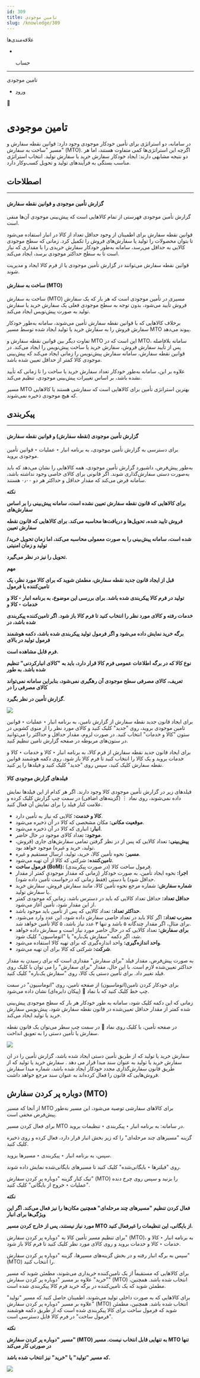 ```yaml
---
id: 309
title: تامین موجودی
slug: /knowledge/309
---
```


 
  علاقه‌مندی‌ها
* [​](./309)

  حساب

---

 

تامین موجودی

- [ورود](/web/login?redirect=/knowledge/article/309)

 

📖

# تامین موجودی

در سامانه، دو استراتژی برای تأمین خودکار موجودی وجود دارد: قوانین نقطه سفارش و مسیر "ساخت به سفارش" (MTO). اگرچه این استراتژی‌ها کمی متفاوت هستند، اما هر دو نتیجه مشابهی دارند: ایجاد خودکار سفارش خرید یا سفارش تولید. انتخاب استراتژی مناسب بستگی به فرآیندهای تولید و تحویل کسب‌وکار دارد.

## **اصطلاحات**

---

#### **گزارش تأمین موجودی و قوانین نقطه سفارش**

گزارش تأمین موجودی فهرستی از تمام کالاهایی است که پیش‌بینی موجودی آن‌ها منفی است.

قوانین نقطه سفارش برای اطمینان از وجود حداقل تعداد از کالا در انبار استفاده می‌شود تا بتوان محصولات را تولید یا سفارش‌های فروش را تکمیل کرد. زمانی که سطح موجودی کالایی به حداقل می‌رسد، سامانه به‌طور خودکار سفارش خریدی را با مقداری که نیاز است تا به سطح حداکثر موجودی برسد، ایجاد می‌کند.

قوانین نقطه سفارش می‌توانند در گزارش تأمین موجودی یا از فرم کالا ایجاد و مدیریت شوند.

#### **ساخت به سفارش (MTO)**

ساخت به سفارش (MTO) مسیری در تأمین موجودی است که هر بار که یک سفارش فروش تأیید می‌شود، بدون توجه به سطح موجودی فعلی یک سفارش خرید یا سفارش تولید به صورت پیش‌نویس ایجاد می‌کند.

برخلاف کالاهایی که با قوانین نقطه سفارش تأمین می‌شوند، سامانه به‌طور خودکار سفارش فروش را به سفارش خرید یا تولید ایجاد شده توسط مسیر MTO پیوند می‌دهد.

تفاوت دیگر بین قوانین نقطه سفارش و MTO این است که در MTO، سامانه بلافاصله پس از تأیید سفارش فروش، سفارش خرید یا ساخت پیش‌نویس را ایجاد می‌کند. در قوانین نقطه سفارش، سامانه سفارش پیش‌نویس را زمانی ایجاد می‌کند که پیش‌بینی موجودی کالا کمتر از حداقل تعیین شده باشد.

علاوه بر این، سامانه به‌طور خودکار تعداد سفارش خرید یا ساخت را تا زمانی که تأیید نشده باشد، بر اساس تغییرات پیش‌بینی موجودی، تنظیم می‌کند.

مسیر MTO بهترین استراتژی تأمین برای کالاهایی است که سفارشی هستند یا کالاهایی که هیچ موجودی ذخیره نمی‌شوند.

## **پیکربندی**

---

#### **گزارش تأمین موجودی (نقطه سفارش) و قوانین نقطه سفارش**

برای دسترسی به گزارش تأمین موجودی، به برنامه انبار ‣ عملیات ‣ قوانین تأمین موجودی بروید.

به‌طور پیش‌فرض، داشبورد گزارش تأمین موجودی، همه کالاهایی را نشان می‌دهد که باید به‌صورت دستی سفارش‌گذاری شوند. اگر قانونی برای کالای خاصی وجود نداشته باشد، سامانه فرض می‌کند که مقدار حداقل و حداکثر هر دو ۰٫۰۰ هستند.

**نکته**

**برای کالاهایی که قانون نقطه سفارش تعیین نشده است، سامانه پیش‌بینی را بر اساس سفارش‌های**

**فروش تایید شده، تحویل‌ها و دریافت‌ها محاسبه می‌کند. برای کالاهایی که قانون نقطه سفارش تعیین**

**شده است، سامانه پیش‌بینی را به صورت معمولی محاسبه می‌کند، اما زمان تحویل خرید/تولید و زمان امنیتی**

**تحویل را نیز در نظر می‌گیرد.**

**مهم**

**قبل از ایجاد قانون جدید نقطه سفارش، مطمئن شوید که برای کالا مورد نظر، یک تامین‌کننده یا فرمول**

**تولید در فرم کالا پیکربندی شده باشد. برای بررسی این موضوع، به برنامه انبار ‣ کالا و خدمات ‣ کالا و**

**خدمات رفته و کالای مورد نظر را انتخاب کنید تا فرم کالا باز شود. اگر تامین‌کننده پیکربندی شده باشد، در**

**برگه خرید نمایش داده می‌شود و اگر فرمول تولید پیکربندی شده باشد، دکمه هوشمند فرمول تولید در بالای**

**فرم قابل مشاهده است.**

**نوع کالا که در برگه اطلاعات عمومی فرم کالا قرار دارد، باید به "کالای انبارکردنی" تنظیم شده باشد. به طور**

**تعریف، کالای مصرفی سطح موجودی آن رهگیری نمی‌شود، بنابراین سامانه نمی‌تواند کالای مصرفی را در**

**گزارش تأمین در نظر بگیرد.**

![](https://odoofarsi.com/web/image/6349-c0e2a3b8/image.png?access_token=772ac332-ad8b-498b-a004-aee72961ffc2)

برای ایجاد قانون جدید نقطه سفارش از گزارش تامین، به برنامه انبار ‣ عملیات ‣ قوانین تامین موجودی بروید، روی "جدید" کلیک کنید و کالای مورد نظر را از منوی کشویی در ستون "کالا و خدمات" انتخاب کنید. در صورت لزوم، مقدار حداقل و حداکثر را می‌توانید در ستون‌های مربوطه در صفحه گزارش تامین تنظیم کنید.

برای ایجاد قانون جدید نقطه سفارش از فرم کالا، به برنامه انبار ‣ کالا و خدمات ‣ کالا و خدمات بروید و یک کالا را انتخاب کنید تا فرم کالا باز شود. روی دکمه هوشمند قوانین نقطه سفارش کلیک کنید، سپس روی "جدید" کلیک کنید و فیلدها را پر کنید.

#### **فیلدهای گزارش موجودی کالا**

فیلدهای زیر در گزارش تأمین موجودی کالا وجود دارند. اگر هر کدام از این فیلدها نمایش داده نمی‌شوند، روی نماد ⋮ (گزینه‌های اضافی) در سمت چپ گزارش کلیک کرده و علامت کنار فیلد را برای نمایش آن فعال کنید.

* **کالا و خدمت:** کالایی که نیاز به تأمین دارد.
* **موقعیت مکانی:** مکان مشخصی که کالا در آن ذخیره می‌شود.
* **انبار:** انباری که کالا در آن ذخیره می‌شود.
* **موجود:** تعداد کالای موجود در حال حاضر.
* **پیش‌بینی:** تعداد کالایی که پس از در نظر گرفتن تمامی سفارش‌های جاری (فروش، تولید، خرید و غیره) موجود خواهد بود.
* **مسیر:** نحوه تأمین کالا، خرید، تولید، ارسال مستقیم و غیره.
* **تامین‌کننده:** شرکتی که کالا از آن تهیه می‌شود.
* **فرمول ساخت (BoM):** فرمول ساخت کالا (در صورت پیکربندی).
* **اجرا:** نحوه ایجاد تأمین، به صورت خودکار (زمانی که مقدار موجودی کمتر از مقدار حداقل شود) یا دستی (فقط زمانی که درخواست تأمین داده شود).
* **شماره سفارش:** شماره مرجع نحوه تأمین کالا، مانند سفارش فروش، سفارش خرید یا سفارش تولید.
* **حداقل تعداد:** حداقل تعداد کالایی که باید در دسترس باشد. زمانی که موجودی کمتر از این مقدار شود، تأمین آغاز می‌شود.
* **حداکثر تعداد:** تعداد کالایی که پس از تأمین باید موجود باشد.
* **مضرب تعداد:** اگر کالا باید در تعداد خاصی سفارش داده شود، این عدد وارد می‌شود. برای مثال، اگر مقدار چندگانه ۵ باشد و تنها ۳ عدد نیاز باشد، ۵ کالا تأمین خواهد شد.
* **برای سفارش:** تعداد کالایی که در حال حاضر مورد نیاز است و سفارش داده خواهد شد، اگر دکمه "سفارش یک‌باره" یا "اتوماسیون" کلیک شود.
* **واحد اندازه‌گیری:** واحد اندازه‌گیری که برای تهیه کالا استفاده می‌شود.
* **شرکت:** شرکتی که کالا برای آن تهیه می‌شود.

به صورت پیش‌فرض، مقدار فیلد "برای سفارش" مقداری است که برای رسیدن به مقدار حداکثر تعیین‌شده لازم است. با این حال، مقدار "برای سفارش" را می توان با کلیک روی فیلد تغییر داد. برای تأمین دستی یک کالا، روی "سفارش یک‌باره" کلیک کنید.

برای خودکار کردن تامین(اتوماسیون) از صفحه تامین، روی "اتوماسیون" در سمت چپ خط کلیک کنید که با نماد 🔄 (پیکان دایره‌ای) نشان داده می‌شود.

زمانی که این دکمه کلیک شود، سامانه به طور خودکار هر بار که سطح موجودی پیش‌بینی شده کمتر از مقدار حداقل تعیین‌شده در قانون نقطه سفارش شود، پیش‌نویس سفارش خرید یا تولید ایجاد می‌کند.

در صفحه تأمین، با کلیک روی نماد 🔕 در سمت چپ سطر می‌توان یک قانون نقطه سفارش یا تأمین دستی را به تعویق انداخت.

![](https://odoofarsi.com/web/image/6351-5cc047d1/image.png?access_token=a240aab2-b254-4b0a-b179-4bf50bf68399)

سفارش خرید یا تولید که از طریق تأمین دستی ایجاد شده باشد، گزارش تأمین را در ان سفارش خرید یا تولید به عنوان سند مبدا قرار می دهد . سفارش خرید یا تولید که از طریق قانون سفارش‌گذاری مجدد خودکار ایجاد شده باشد، شماره مبدا سفارش فروش‌هایی که قانون را فعال کرده‌اند به عنوان سند مرجع خواهد داشت.

## **دوباره پر کردن سفارش (MTO)**

از آنجا که مسیر MTO برای کالاهای سفارشی توصیه می‌شود، این مسیر به‌طور پیش‌فرض مخفی است.

برای فعال کردن مسیر MTO در سامانه:
به برنامه انبار ‣ پیکربندی ‣ تنظیمات بروید.

گزینه "مسیرهای چند مرحله‌ای" را که زیر بخش انبار قرار دارد، فعال کرده و روی ذخیره کلیک کنید.

سپس، به برنامه انبار ‣ پیکربندی ‣ مسیرها بروید.

روی "فیلترها ‣ بایگانی‌شده" کلیک کنید تا مسیرهای بایگانی‌شده نمایش داده شوند.

تیک کنار گزینه "دوباره پر کردن سفارش" (MTO) را بزنید و سپس روی چرخ دنده "عملیات ‣ خروج از بایگانی" کلیک کنید.

**نکته**

**فعال کردن تنظیم "مسیرهای چند مرحله‌ای" همچنین مکان‌ها را نیز فعال می‌کند. اگر این ویژگی‌ها برای انبار**

**مورد نیاز نیستند، پس از خارج کردن مسیر MTO از بایگانی، این تنظیمات را غیرفعال کنید.**

برای تنظیم مسیر تأمین کالا به "دوباره پر کردن سفارش" (MTO)، به برنامه انبار ‣ کالا و خدمات ‣ کالا و خدمات بروید و روی کالای مورد نظر کلیک کنید تا فرم کالا باز شود.

سپس به برگه انبار رفته و در بخش گزینه‌های مسیرها، گزینه "دوباره پر کردن سفارش" (MTO) را انتخاب کنید.

برای کالاهایی که مستقیماً از یک تامین‌کننده خریداری می‌شوند، مطمئن شوید که مسیر "خرید" علاوه بر مسیر "دوباره پر کردن سفارش" (MTO) انتخاب شده باشد. همچنین، مطمئن شوید که یک تامین‌کننده در برگه خرید فرم کالا پیکربندی شده است.

برای کالاهایی که به صورت داخلی تولید می‌شوند، اطمینان حاصل کنید که مسیر "تولید" علاوه بر مسیر "دوباره پر کردن سفارش" (MTO) انتخاب شده باشد. همچنین، مطمئن شوید که فرمول ساخت برای کالا پیکربندی شده است که از طریق دکمه هوشمند "فرمول ساخت" در فرم کالا قابل دسترسی است.

**نکته**

**مسیر "دوباره پر کردن سفارش" (MTO) به تنهایی قابل انتخاب نیست. مسیر MTO تنها در صورتی کار می‌کند**

**که مسیر "تولید" یا "خرید" نیز انتخاب شده باشد.**

![](https://odoofarsi.com/web/image/6354-0872857e/image.png?access_token=ea5baf6f-ae53-4bc1-bfe4-3cc8664570f7)